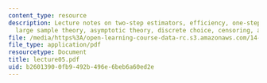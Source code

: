 ```yaml
---
content_type: resource
description: Lecture notes on two-step estimators, efficiency, one-step estimators,
  large sample theory, asymptotic theory, discrete choice, censoring, and sample selection.
file: /media/https%3A/open-learning-course-data-rc.s3.amazonaws.com/14-385-nonlinear-econometric-analysis-fall-2007/b26013900fb9492b496e6beb6a60ed2e_lecture05.pdf
file_type: application/pdf
resourcetype: Document
title: lecture05.pdf
uid: b2601390-0fb9-492b-496e-6beb6a60ed2e
---
```


